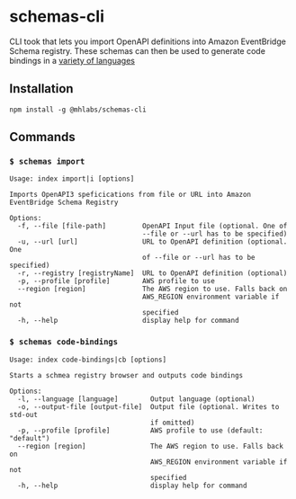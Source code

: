 # schemas-cli

CLI took that lets you import OpenAPI definitions into Amazon EventBridge Schema registry. These schemas can then be used to generate code bindings in a [variety of languages](https://github.com/quicktype/quicktype#target-languages)

## Installation
`npm install -g @mhlabs/schemas-cli`

## Commands

### `$ schemas import`

```
Usage: index import|i [options]

Imports OpenAPI3 speficications from file or URL into Amazon EventBridge Schema Registry

Options:
  -f, --file [file-path]         OpenAPI Input file (optional. One of
                                 --file or --url has to be specified)
  -u, --url [url]                URL to OpenAPI definition (optional. One
                                 of --file or --url has to be specified)
  -r, --registry [registryName]  URL to OpenAPI definition (optional)
  -p, --profile [profile]        AWS profile to use
  --region [region]              The AWS region to use. Falls back on
                                 AWS_REGION environment variable if not
                                 specified
  -h, --help                     display help for command
```

### `$ schemas code-bindings`

```
Usage: index code-bindings|cb [options]

Starts a schmea registry browser and outputs code bindings

Options:
  -l, --language [language]        Output language (optional)
  -o, --output-file [output-file]  Output file (optional. Writes to std-out
                                   if omitted)
  -p, --profile [profile]          AWS profile to use (default: "default")
  --region [region]                The AWS region to use. Falls back on
                                   AWS_REGION environment variable if not
                                   specified
  -h, --help                       display help for command
  
```
